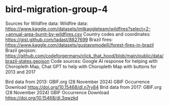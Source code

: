 # bird-migration-group-4

Sources for Wildfire data: 
Wildfire data: https://www.kaggle.com/datasets/imtkaggleteam/wildfires?select=2-+annual-area-burnt-by-wildfires.csv
Country codes and coordinates: https://gist.github.com/tadast/8827699
Brazil fires: https://www.kaggle.com/datasets/gustavomodelli/forest-fires-in-brazil
Brazil geojson: https://github.com/codeforgermany/click_that_hood/blob/main/public/data/brazil-states.geojson
Code sources: Google AI response for helping with Choropleth Map, Chat GPT to help with Choropleth Map with buttons for 2013 and 2017

Bird data from 2013: GBIF.org (28 November 2024) GBIF Occurrence Download  https://doi.org/10.15468/dl.n7ry84
Brid data from 2017: GBIF.org (28 November 2024) GBIF Occurrence Download  https://doi.org/10.15468/dl.3qwzkd